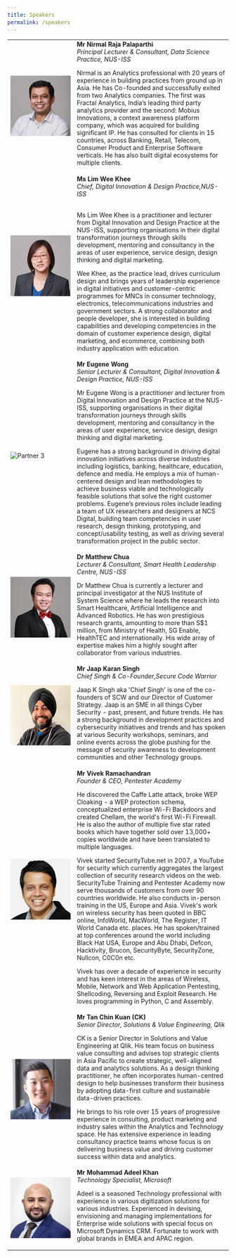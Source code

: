 ```yaml
---
title: Speakers
permalink: /speakers
---
```


<table>
  <tr>
    <td width="30%"><img src="/images/nirmal.png" alt="nirmal"></td>
    <td width="70%"> <strong>Mr Nirmal Raja Palaparthi </strong><br>
    <em>Principal Lecturer & Consultant, Data Science Practice, NUS-ISS </em>
    <br>
    <p>Nirmal is an Analytics professional with 20 years of experience in building practices from ground up in Asia. He has Co-founded and successfully exited from two Analytics companies. The first was Fractal Analytics, India’s leading third party analytics provider and the second: Mobius Innovations, a context awareness platform company, which was acquired for building significant IP. He has consulted for clients in 15 countries, across Banking, Retail, Telecom, Consumer Product and Enterprise Software verticals. He has also built digital ecosystems for multiple clients. </p> </td>
  </tr>
    <tr>
    <td width="30%"><img src="/images/weekhee.png" alt="weekhee"></td>
      <td width="70%"><strong> Ms Lim Wee Khee </strong><br> 
        <em>Chief, Digital Innovation & Design Practice,NUS-ISS</em>
        <br><br>
        <p>Ms Lim Wee Khee is a practitioner and lecturer from Digital Innovation and Design Practice at the NUS-ISS,  supporting organisations in their digital transformation journeys through skills development, mentoring and consultancy in the areas of user experience, service design, design thinking and digital marketing. 
 
Wee Khee, as the practice lead, drives curriculum design and brings years of leadership experience in digital initiatives and customer-centric programmes for MNCs in consumer technology, electronics, telecommunications industries and government sectors.   A strong collaborator and people developer, she is interested in building capabilities and developing competencies in the domain of customer experience design, digital marketing, and ecommerce, combining both industry application with education.</p></td>
  </tr>
    <tr>
    <td width="30%"><img src="https://via.placeholder.com/200x200" alt="Partner 3"></td>
  <td width="70%"><strong> Mr Eugene Wong </strong><br>
    <em>Senior Lecturer & Consultant, Digital Innovation & Design Practice, NUS-ISS</em>
    <br>
    <p>Mr Eugene Wong is a practitioner and lecturer from Digital Innovation and Design Practice at the NUS-ISS,  supporting organisations in their digital transformation journeys through skills development, mentoring and consultancy in the areas of user experience, service design, design thinking and digital marketing. 
      
  Eugene has a strong background in driving digital innovation initiatives across diverse industries including logistics, banking, healthcare, education, defence and media. He employs a mix of human-centered design and lean methodologies to achieve business viable and technologically feasible solutions that solve the right customer problems.  Eugene’s previous roles include leading a team of UX researchers and designers at NCS Digital, building team competencies in user research, design thinking, prototyping, and concept/usability testing, as well as driving several transformation project in the public sector.</p></td>
  </tr>
    <tr>
    <td width="30%"><img src="/images/matt.png" alt="matt"></td>
  <td width="70%"><strong> Dr Matthew Chua </strong> <br>
    <em>Lecturer & Consultant, Smart Health Leadership Centre, NUS-ISS</em>
    <br> 
    <p> Dr Matthew Chua is currently a lecturer and principal investigator at the NUS Institute of System Science where he leads the research into Smart Healthcare, Artificial Intelligence and Advanced Robotics. He has won prestigious research grants, amounting to more than S$1 million, from Ministry of Health, SG Enable, HealthTEC and internationally. His wide array of expertise makes him a highly sought after collaborator from various industries. </p></td>
  </tr>
    <tr>
    <td width="30%"><img src="/images/jaap.png" alt="jaap"></td>
  <td width="70%"><strong> Mr Jaap Karan Singh </strong> <br>
    <em>Chief Singh & Co-Founder,Secure Code Warrior</em>
    <br>
    <p>Jaap K Singh aka 'Chief Singh' is one of the co-founders of SCW and our Director of Customer Strategy. Jaap is an SME in all things Cyber Security - past, present, and future trends. He has a strong background in development practices and cybersecurity initiatives and trends and has spoken at various Security workshops, seminars, and online events across the globe pushing for the message of security awareness to development communities and other Technology groups.</p></td>
  </tr>
    <tr>
    <td width="30%"><img src="/images/vivek.png" alt="vivek"></td>
  <td width="70%"><strong> Mr Vivek Ramachandran </strong> <br>
    <em>Founder & CEO, Pentester Academy </em>
    <br>
    <p>He discovered the Caffe Latte attack, broke WEP Cloaking - a WEP protection schema, conceptualized enterprise Wi-Fi Backdoors and created Chellam, the world's first Wi-Fi Firewall. He is also the author of multiple five star rated books which have together sold over 13,000+ copies worldwide and have been translated to multiple languages.

Vivek started SecurityTube.net in 2007, a YouTube for security which currently aggregates the largest collection of security research videos on the web. SecurityTube Training and Pentester Academy now serve thousands of customers from over 90 countries worldwide. He also conducts in-person training in the US, Europe and Asia. Vivek's work on wireless security has been quoted in BBC online, InfoWorld, MacWorld, The Register, IT World Canada etc. places. He has spoken/trained at top conferences around the world including Black Hat USA, Europe and Abu Dhabi, Defcon, Hacktivity, Brucon, SecurityByte, SecurityZone, Nullcon, C0C0n etc.

Vivek has over a decade of experience in security and has keen interest in the areas of Wireless, Mobile, Network and Web Application Pentesting, Shellcoding, Reversing and Exploit Research. He loves programming in Python, C and Assembly.</p></td>
  </tr>
    <tr>
    <td width="30%"><img src="/images/ck.png" alt="ck"></td>
  <td width="70%"><strong> Mr Tan Chin Kuan (CK) </strong> <br>
    <em>Senior Director, Solutions & Value Engineering, Qlik </em> 
    <br>
    <p>CK is a Senior Director in Solutions and Value Engineering at Qlik. His team focus on business value consulting and advises top strategic clients in Asia Pacific to create strategic, well-aligned data and analytics solutions. As a design thinking practitioner, he often incorporates human-centred design to help businesses transform their business by adopting data-first culture and sustainable data-driven practices. 
      
He brings to his role over 15 years of progressive experience in consulting, product marketing and industry sales within the Analytics and Technology space. He has extensive experience in leading consultancy practice teams whose focus is on delivering business value and driving customer success within data and analytics.</p></td>
  </tr>
    <tr>
    <td width="30%"><img src="/images/adeel.png" alt="adeel"></td>
  <td width="70%"><strong> Mr Mohammad Adeel Khan </strong><br>
    <em>Technology Specialist, Microsoft </em> 
    <br>
    <p>Adeel is a seasoned Technology professional with experience in various digitization solutions for various industries. Experienced in devising, envisioning and managing implementations for Enterprise wide solutions with special focus on Microsoft Dynamics CRM. Fortunate to work with global brands in EMEA and APAC region.</p>
</td>
  </tr>
</table>
